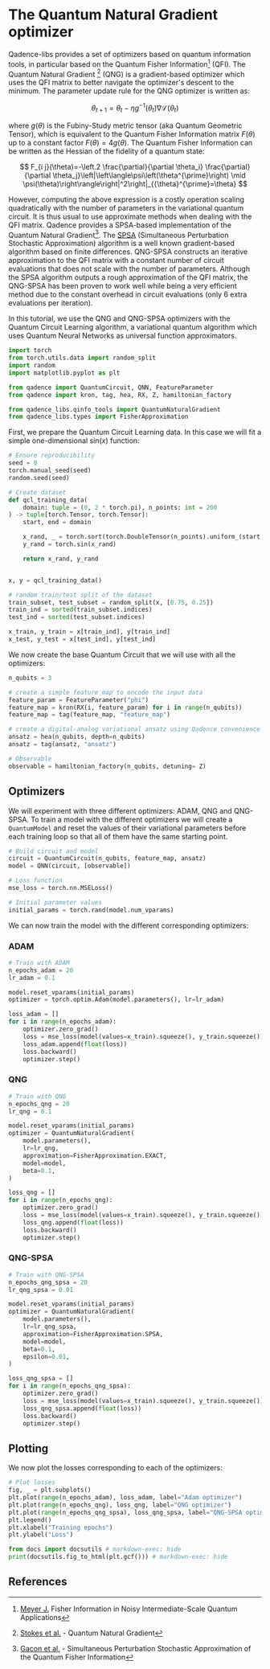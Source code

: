 # The Quantum Natural Gradient optimizer

Qadence-libs provides a set of optimizers based on quantum information tools, in particular based on the Quantum Fisher Information[^1] (QFI). The Quantum Natural Gradient [^2] (QNG) is a gradient-based optimizer which uses the QFI matrix to better navigate the optimizer's descent to the minimum. The parameter update rule for the QNG optimizer is written as:

$$
\theta_{t+1} = \theta_t - \eta g^{-1}(\theta_t)\nabla \mathcal{L}(\theta_t)
$$

where $g(\theta)$ is the Fubiny-Study metric tensor (aka Quantum Geometric Tensor), which is equivalent to the Quantum Fisher Information matrix $F(\theta)$ up to a constant factor $F(\theta)= 4 g(\theta)$. The Quantum Fisher Information can be written as the Hessian of the fidelity of a quantum state:

$$
  F_{i j}(\theta)=-\left.2 \frac{\partial}{\partial \theta_i} \frac{\partial}{\partial \theta_j}\left|\left\langle\psi\left(\theta^{\prime}\right) \mid \psi(\theta)\right\rangle\right|^2\right|_{{\theta}^{\prime}=\theta}
$$

However, computing the above expression is a costly operation scaling quadratically with the number of parameters in the variational quantum circuit. It is thus usual to use approximate methods when dealing with the QFI matrix. Qadence provides a SPSA-based implementation of the Quantum Natural Gradient[^3]. The [SPSA](https://www.jhuapl.edu/spsa/) (Simultaneous Perturbation Stochastic Approximation) algorithm is a well known gradient-based algorithm based on finite differences. QNG-SPSA constructs an iterative approximation to the QFI matrix with a constant number of circuit evaluations that does not scale with the number of parameters. Although the SPSA algorithm outputs a rough approximation of the QFI matrix, the QNG-SPSA has been proven to work well while being a very efficient method due to the constant overhead in circuit evaluations (only 6 extra evaluations per iteration).

In this tutorial, we use the QNG and QNG-SPSA optimizers with the Quantum Circuit Learning algorithm, a variational quantum algorithm which uses Quantum Neural Networks as universal function approximators.

```python exec="on" source="material-block" html="1" session="main"
import torch
from torch.utils.data import random_split
import random
import matplotlib.pyplot as plt

from qadence import QuantumCircuit, QNN, FeatureParameter
from qadence import kron, tag, hea, RX, Z, hamiltonian_factory

from qadence_libs.qinfo_tools import QuantumNaturalGradient
from qadence_libs.types import FisherApproximation
```

First, we prepare the Quantum Circuit Learning data. In this case we will fit a simple one-dimensional sin($x$) function:
```python exec="on" source="material-block" html="1" session="main"
# Ensure reproducibility
seed = 0
torch.manual_seed(seed)
random.seed(seed)

# Create dataset
def qcl_training_data(
    domain: tuple = (0, 2 * torch.pi), n_points: int = 200
) -> tuple[torch.Tensor, torch.Tensor]:
    start, end = domain

    x_rand, _ = torch.sort(torch.DoubleTensor(n_points).uniform_(start, end))
    y_rand = torch.sin(x_rand)

    return x_rand, y_rand


x, y = qcl_training_data()

# random train/test split of the dataset
train_subset, test_subset = random_split(x, [0.75, 0.25])
train_ind = sorted(train_subset.indices)
test_ind = sorted(test_subset.indices)

x_train, y_train = x[train_ind], y[train_ind]
x_test, y_test = x[test_ind], y[test_ind]
```

We now create the base Quantum Circuit that we will use with all the optimizers:
```python exec="on" source="material-block" html="1" session="main"
n_qubits = 3

# create a simple feature map to encode the input data
feature_param = FeatureParameter("phi")
feature_map = kron(RX(i, feature_param) for i in range(n_qubits))
feature_map = tag(feature_map, "feature_map")

# create a digital-analog variational ansatz using Qadence convenience constructors
ansatz = hea(n_qubits, depth=n_qubits)
ansatz = tag(ansatz, "ansatz")

# Observable
observable = hamiltonian_factory(n_qubits, detuning= Z)
```

## Optimizers

We will experiment with three different optimizers: ADAM, QNG and QNG-SPSA. To train a model with the different optimizers we will create a `QuantumModel` and reset the values of their variational parameters before each training loop so that all of them have the same starting point. 

```python exec="on" source="material-block" html="1" session="main"
# Build circuit and model
circuit = QuantumCircuit(n_qubits, feature_map, ansatz)
model = QNN(circuit, [observable])

# Loss function
mse_loss = torch.nn.MSELoss()

# Initial parameter values
initial_params = torch.rand(model.num_vparams)
```

We can now train the model with the different corresponding optimizers:
### ADAM
```python exec="on" source="material-block" html="1" session="main"
# Train with ADAM
n_epochs_adam = 20
lr_adam = 0.1

model.reset_vparams(initial_params)
optimizer = torch.optim.Adam(model.parameters(), lr=lr_adam)  

loss_adam = []
for i in range(n_epochs_adam):
    optimizer.zero_grad()
    loss = mse_loss(model(values=x_train).squeeze(), y_train.squeeze())
    loss_adam.append(float(loss))
    loss.backward()
    optimizer.step()
```

### QNG
```python exec="on" source="material-block" html="1" session="main"
# Train with QNG
n_epochs_qng = 20
lr_qng = 0.1

model.reset_vparams(initial_params)
optimizer = QuantumNaturalGradient(
    model.parameters(),
    lr=lr_qng,
    approximation=FisherApproximation.EXACT,
    model=model,
    beta=0.1,
)

loss_qng = []
for i in range(n_epochs_qng):
    optimizer.zero_grad()
    loss = mse_loss(model(values=x_train).squeeze(), y_train.squeeze())
    loss_qng.append(float(loss))
    loss.backward()
    optimizer.step()
```

### QNG-SPSA
```python exec="on" source="material-block" html="1" session="main"
# Train with QNG-SPSA
n_epochs_qng_spsa = 20
lr_qng_spsa = 0.01

model.reset_vparams(initial_params)
optimizer = QuantumNaturalGradient(
    model.parameters(),
    lr=lr_qng_spsa,
    approximation=FisherApproximation.SPSA,
    model=model,
    beta=0.1,
    epsilon=0.01,
)

loss_qng_spsa = []
for i in range(n_epochs_qng_spsa):
    optimizer.zero_grad()
    loss = mse_loss(model(values=x_train).squeeze(), y_train.squeeze())
    loss_qng_spsa.append(float(loss))
    loss.backward()
    optimizer.step()
```

## Plotting

We now plot the losses corresponding to each of the optimizers:
```python exec="on" source="material-block" html="1" session="main"
# Plot losses
fig, _ = plt.subplots()
plt.plot(range(n_epochs_adam), loss_adam, label="Adam optimizer")
plt.plot(range(n_epochs_qng), loss_qng, label="QNG optimizer")
plt.plot(range(n_epochs_qng_spsa), loss_qng_spsa, label="QNG-SPSA optimizer")
plt.legend()
plt.xlabel("Training epochs")
plt.ylabel("Loss")

from docs import docsutils # markdown-exec: hide
print(docsutils.fig_to_html(plt.gcf())) # markdown-exec: hide
```

## References
[^1]: [Meyer J.](https://quantum-journal.org/papers/q-2021-09-09-539/) Fisher Information in Noisy Intermediate-Scale Quantum Applications
[^2]: [Stokes et al.](https://quantum-journal.org/papers/q-2020-05-25-269/) - Quantum Natural Gradient
[^3]: [Gacon et al.](https://arxiv.org/abs/2103.09232) - Simultaneous Perturbation Stochastic Approximation of the Quantum Fisher Information
